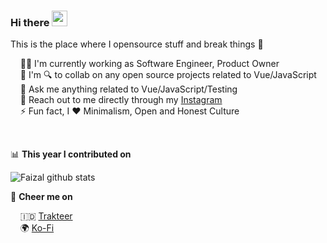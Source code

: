 ### Hi there <a href="https://www.gautamkrishnar.com/"><img src="https://media.giphy.com/media/hvRJCLFzcasrR4ia7z/giphy.gif" width="25px"></a>
This is the place where I opensource stuff and break things 🤣

&nbsp; &nbsp; 🙋‍♂️ I'm currently working as Software Engineer, Product Owner<br>
&nbsp; &nbsp; 🤝 I'm 🔍 to collab on any open source projects related to Vue/JavaScript <br>
&nbsp; &nbsp; 💬 Ask me anything related to Vue/JavaScript/Testing <br>
&nbsp; &nbsp; 📩 Reach out to me directly through my [Instagram](https://www.instagram.com/logustra)<br>
&nbsp; &nbsp; ⚡ Fun fact, I ❤️ Minimalism, Open and Honest Culture

<br />

📊 **This year I contributed on**

![Faizal github stats](https://github-readme-stats.vercel.app/api?username=logustra&hide_title=true&hide_border=true&show_icons=true)

🍻 **Cheer me on**

&nbsp; &nbsp; 🇮🇩 [Trakteer](https://trakteer.id/logustra/tip)<br>
&nbsp; &nbsp; 🌍 [Ko-Fi](https://ko-fi.com/logustra)<br>